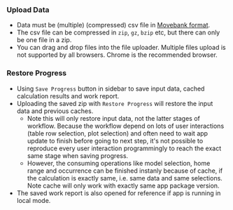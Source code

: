 
### Upload Data
- Data must be (multiple) (compressed) csv file in [Movebank format](https://www.movebank.org/node/13).
- The csv file can be compressed in `zip`, `gz`, `bzip` etc, but there can only be one file in a zip.
- You can drag and drop files into the file uploader. Multiple files upload is not supported by all browsers. Chrome is the recommended browser.

### Restore Progress
- Using `Save Progress` button in sidebar to save input data, cached calculation results and work report.
- Uploading the saved zip with `Restore Progress` will restore the input data and previous caches.
  - Note this will only restore input data, not the latter stages of workflow. Because the workflow depend on lots of user interactions (table row selection, plot selection) and often need to wait app update to finish before going to next step, it's not possible to reproduce every user interaction programmingly to reach the exact same stage when saving progress.
  - However, the consuming operations like model selection, home range and occurrence can be finished instanly because of cache, if the calculation is exactly same, i.e. same data and same selections. Note cache will only work with exactly same app package version.
- The saved work report is also opened for reference if app is running in local mode.

